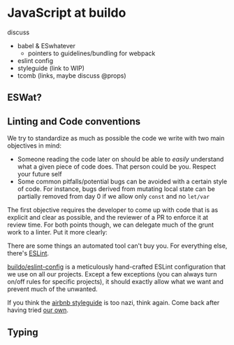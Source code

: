 # JavaScript at buildo

discuss
 - babel & ESwhatever
   - pointers to guidelines/bundling for webpack
 - eslint config
 - styleguide (link to WIP)
 - tcomb (links, maybe discuss @props)

## ESWat?

## Linting and Code conventions

We try to standardize as much as possible the code we write with two main objectives in mind:
- Someone reading the code later on should be able to *easily* understand what a given piece of code does. That person could be you. Respect your future self
- Some common pitfalls/potential bugs can be avoided with a certain style of code. For instance, bugs derived from mutating local state can be partially removed from day 0 if we allow only `const` and no `let/var`

The first objective requires the developer to come up with code that is as explicit and clear as possible, and the reviewer of a PR to enforce it at review time. For both points though, we can delegate much of the grunt work to a linter. Put it more clearly:

There are some things an automated tool can't buy you. For everything else, there's [ESLint](https://github.com/eslint/eslint).

[buildo/eslint-config](https://github.com/buildo/eslint-config) is a meticulously hand-crafted ESLint configuration that we use on all our projects. Except a few exceptions (you can always turn on/off rules for specific projects), it should exactly allow what we want and prevent much of the unwanted.

If you think the [airbnb styleguide](https://github.com/airbnb/javascript) is too nazi, think again. Come back after having tried [our own](https://github.com/buildo/eslint-config).

## Typing